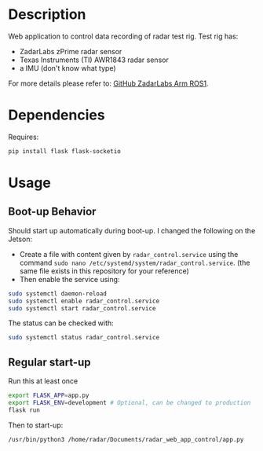 # Description
Web application to control data recording of radar test rig.
Test rig has:
- ZadarLabs zPrime radar sensor
- Texas Instruments (TI) AWR1843 radar sensor
- a IMU (don't know what type)


For more details please refer to: [GitHub ZadarLabs Arm ROS1](https://github.com/Maexerich/zadarlabs_arm_ros1).

# Dependencies
Requires:
```bash	
pip install flask flask-socketio
```

# Usage
## Boot-up Behavior
Should start up automatically during boot-up.
I changed the following on the Jetson:
- Create a file with content given by `radar_control.service` using the command  `sudo nano /etc/systemd/system/radar_control.service`. (the same file exists in this repository for your reference)
- Then enable the service using:
```bash
sudo systemctl daemon-reload
sudo systemctl enable radar_control.service
sudo systemctl start radar_control.service
```

The status can be checked with:
```bash
sudo systemctl status radar_control.service
```

## Regular start-up
Run this at least once
```bash
export FLASK_APP=app.py
export FLASK_ENV=development # Optional, can be changed to production
flask run
```
Then to start-up:
```bash
/usr/bin/python3 /home/radar/Documents/radar_web_app_control/app.py
```	